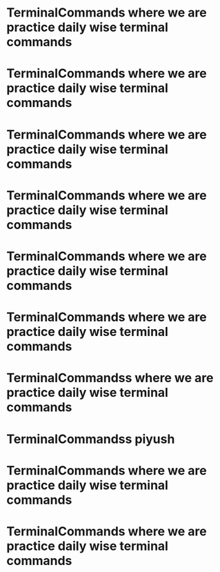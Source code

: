 # TerminalCommands where we are practice daily wise terminal commands
# TerminalCommands where we are practice daily wise terminal commands
# TerminalCommands where we are practice daily wise terminal commands
# TerminalCommands where we are practice daily wise terminal commands
# TerminalCommands where we are practice daily wise terminal commands
# TerminalCommands where we are practice daily wise terminal commands
# TerminalCommandss where we are practice daily wise terminal commands
# TerminalCommandss piyush
# TerminalCommands where we are practice daily wise terminal commands
# TerminalCommands where we are practice daily wise terminal commands
